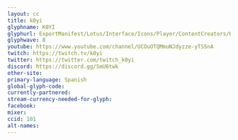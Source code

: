 ```yaml
---
layout: cc
title: k0yi
glyphname: K0YI
glyphurl: ExportManifest/Lotus/Interface/Icons/Player/ContentCreators/K0yi.png
glyphwave: 8
youtube: https://www.youtube.com/channel/UCOuOTQMmuNJdyzze-yTS5nA
twitch: https://twitch.tv/k0yi
twitter: https://twitter.com/twitch_k0yi
discord: https://discord.gg/SmU6twk
other-site:
primary-language: Spanish
global-glyph-code:
currently-partnered:
stream-currency-needed-for-glyph:
facebook:
mixer:
ccid: 101
alt-names:
---
```

